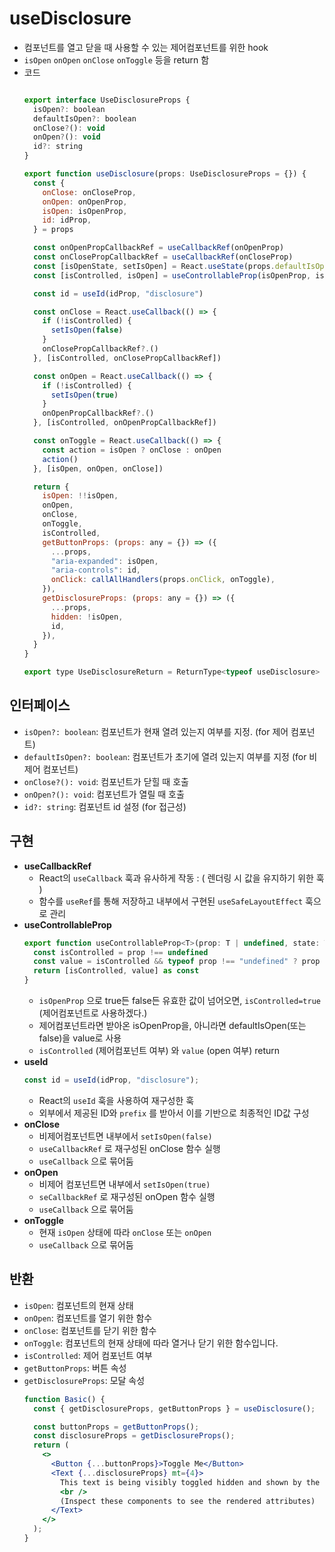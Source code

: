 # useDisclosure

- 컴포넌트를 열고 닫을 때 사용할 수 있는 제어컴포넌트를 위한 hook
- `isOpen` `onOpen` `onClose` `onToggle` 등을 return 함
- 코드
  ```jsx

  export interface UseDisclosureProps {
    isOpen?: boolean
    defaultIsOpen?: boolean
    onClose?(): void
    onOpen?(): void
    id?: string
  }

  export function useDisclosure(props: UseDisclosureProps = {}) {
    const {
      onClose: onCloseProp,
      onOpen: onOpenProp,
      isOpen: isOpenProp,
      id: idProp,
    } = props

    const onOpenPropCallbackRef = useCallbackRef(onOpenProp)
    const onClosePropCallbackRef = useCallbackRef(onCloseProp)
    const [isOpenState, setIsOpen] = React.useState(props.defaultIsOpen || false)
    const [isControlled, isOpen] = useControllableProp(isOpenProp, isOpenState)

    const id = useId(idProp, "disclosure")

    const onClose = React.useCallback(() => {
      if (!isControlled) {
        setIsOpen(false)
      }
      onClosePropCallbackRef?.()
    }, [isControlled, onClosePropCallbackRef])

    const onOpen = React.useCallback(() => {
      if (!isControlled) {
        setIsOpen(true)
      }
      onOpenPropCallbackRef?.()
    }, [isControlled, onOpenPropCallbackRef])

    const onToggle = React.useCallback(() => {
      const action = isOpen ? onClose : onOpen
      action()
    }, [isOpen, onOpen, onClose])

    return {
      isOpen: !!isOpen,
      onOpen,
      onClose,
      onToggle,
      isControlled,
      getButtonProps: (props: any = {}) => ({
        ...props,
        "aria-expanded": isOpen,
        "aria-controls": id,
        onClick: callAllHandlers(props.onClick, onToggle),
      }),
      getDisclosureProps: (props: any = {}) => ({
        ...props,
        hidden: !isOpen,
        id,
      }),
    }
  }

  export type UseDisclosureReturn = ReturnType<typeof useDisclosure>

  ```

## **인터페이스**

- `isOpen?: boolean`: 컴포넌트가 현재 열려 있는지 여부를 지정. (for 제어 컴포넌트)
- `defaultIsOpen?: boolean`: 컴포넌트가 초기에 열려 있는지 여부를 지정 (for 비제어 컴포넌트)
- `onClose?(): void`: 컴포넌트가 닫힐 때 호출
- `onOpen?(): void`: 컴포넌트가 열릴 때 호출
- `id?: string`: 컴포넌트 id 설정 (for 접근성)

## 구현

- **useCallbackRef**
  - React의 `useCallback` 훅과 유사하게 작동 : ( 렌더링 시 값을 유지하기 위한 훅 )
  - 함수를 `useRef`를 통해 저장하고 내부에서 구현된 `useSafeLayoutEffect` 훅으로 관리
- **useControllableProp**
  ```jsx
  export function useControllableProp<T>(prop: T | undefined, state: T) {
    const isControlled = prop !== undefined
    const value = isControlled && typeof prop !== "undefined" ? prop : state
    return [isControlled, value] as const
  }
  ```
  - `isOpenProp` 으로 true든 false든 유효한 값이 넘어오면, `isControlled=true` (제어컴포넌트로 사용하겠다.)
  - 제어컴포넌트라면 받아온 isOpenProp을, 아니라면 defaultIsOpen(또는 false)을 value로 사용
  - `isControlled` (제어컴포넌트 여부) 와 `value` (open 여부) return
- **useId**
  ```jsx
  const id = useId(idProp, "disclosure");
  ```
  - React의 `useId` 훅을 사용하여 재구성한 훅
  - 외부에서 제공된 ID와 `prefix` 를 받아서 이를 기반으로 최종적인 ID값 구성
- **onClose**
  - 비제어컴포넌트면 내부에서 `setIsOpen(false)`
  - `useCallbackRef` 로 재구성된 onClose 함수 실행
  - `useCallback` 으로 묶어둠
- **onOpen**
  - 비제어 컴포넌트면 내부에서 `setIsOpen(true)`
  - `seCallbackRef` 로 재구성된 onOpen 함수 실행
  - `useCallback` 으로 묶어둠
- **onToggle**
  - 현재 `isOpen` 상태에 따라 `onClose` 또는 `onOpen`
  - `useCallback` 으로 묶어둠

## 반환

- `isOpen`: 컴포넌트의 현재 상태
- `onOpen`: 컴포넌트를 열기 위한 함수
- `onClose`: 컴포넌트를 닫기 위한 함수
- `onToggle`: 컴포넌트의 현재 상태에 따라 열거나 닫기 위한 함수입니다.
- `isControlled`: 제어 컴포넌트 여부
- `getButtonProps`: 버튼 속성
- `getDisclosureProps`: 모달 속성
  ```jsx
  function Basic() {
    const { getDisclosureProps, getButtonProps } = useDisclosure();

    const buttonProps = getButtonProps();
    const disclosureProps = getDisclosureProps();
    return (
      <>
        <Button {...buttonProps}>Toggle Me</Button>
        <Text {...disclosureProps} mt={4}>
          This text is being visibly toggled hidden and shown by the button.
          <br />
          (Inspect these components to see the rendered attributes)
        </Text>
      </>
    );
  }
  ```
